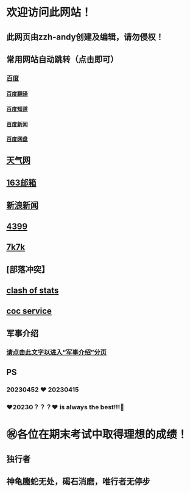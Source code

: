 # 欢迎访问此网站！
## 此网页由zzh-andy创建及编辑，请勿侵权！  
## 常用网站自动跳转（点击即可）  
### [百度](http://baidu.com/ "最大的搜索网站")  
#### [百度翻译](http://fanyi.baidu.com/  "遇见外国语言不懂？点它试试")  
#### [百度知道](http://zhidao.baidu.com/  "有什么不懂得？一切问它")  
#### [百度新闻](http://news.baidu.com/ "想看看新闻？点它即可")  
#### [百度网盘](https://pan.baidu.com/ "要存放文件？点它试试")  
## [天气网](http://www.tianqi.com/ "查询天气就点它")  
## [163邮箱](https://mail.163.com/ "去自己的邮箱？就是它")  
## [新浪新闻](https://news.sina.com.cn/ "新闻没看够？再点点它")  
## [4399](http://4399.com/ "4399")  
## [7k7k](http://7k7k.com/ "7k7k")  
## [部落冲突】
## [clash of stats](http://clashofstats.com/ "查询玩家信息")  
## [coc service](http://cocservice.top/ "游戏信息大全")  

## 军事介绍
### [请点击此文字以进入“军事介绍”分页](https://zzh-andy.github.io/second/jsjssl.md/ "前往军事分页") 


## PS
### 20230452 ❤️ 20230415
### ❤️20230？？？❤️ is always the best!!!🥰
 
# ㊗️各位在期末考试中取得理想的成绩！

##                                                                          独行者
##                                                  神龟螣蛇无处，碣石消磨，唯行者无停步
  
